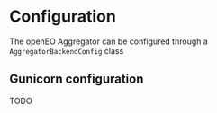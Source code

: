 

# Configuration



The openEO Aggregator can be configured through a `AggregatorBackendConfig` class



## Gunicorn configuration

TODO

